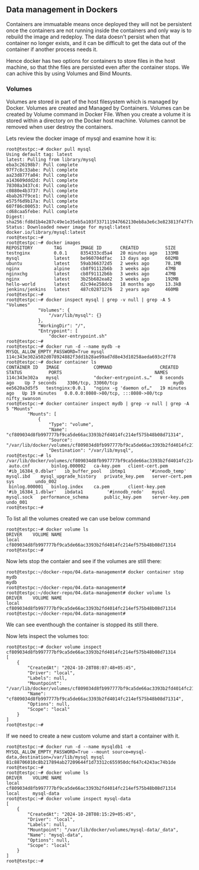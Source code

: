 ## Data management in Dockers
Containers are immuatable means once deployed they will not be persistent once the containers are not running inside the containers and only way is to rebuild the image and redeploy. The data doesn't persist when that container no longer exists, and it can be difficult to get the data out of the container if another process needs it.

Hence docker has two options for containers to store files in the host machine, so that thhe files are persisted even after the container stops. We can achive this by using Volumes and Bind Mounts.

### Volumes
Volumes are stored in part of the host filesystem which is managed by Docker. Volumes are created and Managed by Containers. Volumes can be created by Volume command in Docker File. When you create a volume it is stored within a directory on the Docker host machine. Volumes cannot be removed when user destroy the containers.

Lets review the docker image of mysql and examine how it is:
```
root@testpc:~# docker pull mysql
Using default tag: latest
latest: Pulling from library/mysql
eba3c26198b7: Pull complete
97f7c8c33abe: Pull complete
aa23d877fa04: Pull complete
a143609ddd2d: Pull complete
78308a3437c4: Pull complete
c0880e4b3737: Pull complete
4bab267f9ce1: Pull complete
e575f6d9b17a: Pull complete
607f86c00053: Pull complete
cd68caa5febe: Pull complete
Digest: sha256:fd8d1b4e287c49e1e35eb5a103f337111947662130eb8a3e6c3e823813f47f7d
Status: Downloaded newer image for mysql:latest
docker.io/library/mysql:latest
root@testpc:~#
root@testpc:~# docker images
REPOSITORY        TAG       IMAGE ID       CREATED          SIZE
testnginx         0.0.1     8354333cd5a4   20 minutes ago   133MB
mysql             latest    be960704dfac   13 days ago      602MB
ubuntu            latest    59ab366372d5   2 weeks ago      78.1MB
nginx             alpine    cb8f91112b6b   3 weeks ago      47MB
nginxchg          latest    cb8f91112b6b   3 weeks ago      47MB
nginx             latest    3b25b682ea82   3 weeks ago      192MB
hello-world       latest    d2c94e258dcb   18 months ago    13.3kB
jenkins/jenkins   latest    487c02871276   2 years ago      460MB
root@testpc:~#
root@testpc:~# docker inspect mysql | grep -v null | grep -A 5 "Volumes"
            "Volumes": {
                "/var/lib/mysql": {}
            },
            "WorkingDir": "/",
            "Entrypoint": [
                "docker-entrypoint.sh"
root@testpc:~#
root@testpc:~# docker run -d --name mydb -e MYSQL_ALLOW_EMPTY_PASSWORD=True mysql
114c343e302a502d078924882f3dd1b28ae99ad7d8e43d10258aeda693c2ff78
root@testpc:~# docker container ls
CONTAINER ID   IMAGE             COMMAND                  CREATED          STATUS          PORTS                                   NAMES
114c343e302a   mysql             "docker-entrypoint.s…"   8 seconds ago    Up 7 seconds    3306/tcp, 33060/tcp                     mydb
ee5620a3d5f5   testnginx:0.0.1   "nginx -g 'daemon of…"   19 minutes ago   Up 19 minutes   0.0.0.0:8080->80/tcp, :::8080->80/tcp   nifty_swanson
root@testpc:~# docker container inspect mydb | grep -v null | grep -A 5 "Mounts"
        "Mounts": [
            {
                "Type": "volume",
                "Name": "cf809034d8fb997777bf9ca5de66ac3393b2fd4014fc214ef575b48b08d71314",
                "Source": "/var/lib/docker/volumes/cf809034d8fb997777bf9ca5de66ac3393b2fd4014fc214ef575b48b08d71314/_data",
                "Destination": "/var/lib/mysql",
root@testpc:~# ls /var/lib/docker/volumes/cf809034d8fb997777bf9ca5de66ac3393b2fd4014fc214ef575b48b08d71314/_data
 auto.cnf        binlog.000002   ca-key.pem   client-cert.pem  '#ib_16384_0.dblwr'   ib_buffer_pool   ibtmp1         '#innodb_temp'   mysql.ibd    mysql_upgrade_history   private_key.pem   server-cert.pem   sys        undo_002
 binlog.000001   binlog.index    ca.pem       client-key.pem   '#ib_16384_1.dblwr'   ibdata1         '#innodb_redo'   mysql           mysql.sock   performance_schema      public_key.pem    server-key.pem    undo_001
root@testpc:~#
``` 
To list all the volumes created we can use below command
```
root@testpc:~# docker volume ls
DRIVER    VOLUME NAME
local     cf809034d8fb997777bf9ca5de66ac3393b2fd4014fc214ef575b48b08d71314
root@testpc:~#
```
Now lets stop the contaier and see if the volumes are still there:
```
root@testpc:~/docker-repo/04.data-management# docker container stop mydb
mydb
root@testpc:~/docker-repo/04.data-management#
root@testpc:~/docker-repo/04.data-management# docker volume ls
DRIVER    VOLUME NAME
local     cf809034d8fb997777bf9ca5de66ac3393b2fd4014fc214ef575b48b08d71314
root@testpc:~/docker-repo/04.data-management#
```
We can see eventhough the container is stopped its still there.

Now lets inspect the volumes too:
```
root@testpc:~# docker volume inspect cf809034d8fb997777bf9ca5de66ac3393b2fd4014fc214ef575b48b08d71314
[
    {
        "CreatedAt": "2024-10-28T08:07:48+05:45",
        "Driver": "local",
        "Labels": null,
        "Mountpoint": "/var/lib/docker/volumes/cf809034d8fb997777bf9ca5de66ac3393b2fd4014fc214ef575b48b08d71314/_data",
        "Name": "cf809034d8fb997777bf9ca5de66ac3393b2fd4014fc214ef575b48b08d71314",
        "Options": null,
        "Scope": "local"
    }
]
root@testpc:~#
```

If we need to create a new custom volume and start a container with it. 
```
root@testpc:~# docker run -d --name mysqldb1 -e MYSQL_ALLOW_EMPTY_PASSWORD=True --mount source=mysql-data,destination=/var/lib/mysql mysql
81c88706010c8b217894ab27209644f1d73312c655950dcf647c4243ac74b1de
root@testpc:~#
root@testpc:~# docker volume ls
DRIVER    VOLUME NAME
local     cf809034d8fb997777bf9ca5de66ac3393b2fd4014fc214ef575b48b08d71314
local     mysql-data
root@testpc:~# docker volume inspect mysql-data
[
    {
        "CreatedAt": "2024-10-28T08:15:29+05:45",
        "Driver": "local",
        "Labels": null,
        "Mountpoint": "/var/lib/docker/volumes/mysql-data/_data",
        "Name": "mysql-data",
        "Options": null,
        "Scope": "local"
    }
]
root@testpc:~#
```
